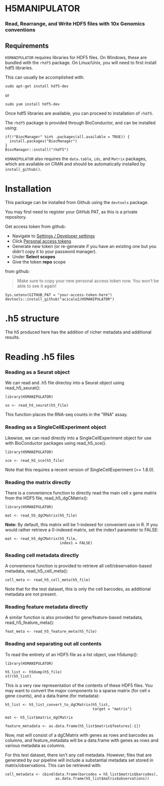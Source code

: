 # H5MANIPULATOR
### Read, Rearrange, and Write HDF5 files with 10x Genomics conventions

## Requirements

`H5MANIPULATOR` requires libraries for HDF5 files. On Windows, these are bundled with the `rhdf5` package. On Linux/Unix, you will need to first install hdf5 libraries.

This can usually be accomplished with:
```
sudo apt-get install hdf5-dev
```
or
```
sudo yum install hdf5-dev
```

Once hdf5 libraries are available, you can proceed to installation of `rhdf5`.

The `rhdf5` package is provided through BioConductor, and can be installed using:
```
if(!"BiocManager" %in% .packages(all.available = TRUE)) {
  install.packages("BiocManager")
}
BiocManager::install("rhdf5")
```

`H5MANIPULATOR` also requires the `data.table`, `ids`, and `Matrix` packages, which are available on CRAN and should be automatically installed by `install_github()`.

# Installation

This package can be installed from Github using the `devtools` package.

You may first need to register your GitHub PAT, as this is a private repository.

Get access token from github:
- Navigate to  [Settings / Developer settings](https://github.com/settings/apps)
- Click [Personal access tokens](https://github.com/settings/tokens)
- Generate new token (or re-generate if you have an existing one but you didn't copy it to your password manager).
- Under **Select scopes**
- Give the token **repo** scope

from github:
> Make sure to copy your new personal access token now. You won’t be able to see it again!

```
Sys.setenv(GITHUB_PAT = "your-access-token-here")
devtools::install_github("acicalo2/H5MANIPULATOR")
```

#  .h5 structure

The h5 produced here has the addition of richer metadata and additional results.


# Reading .h5 files



### Reading as a Seurat object

We can read and .h5 file directoy into a Seurat object using read_h5_seurat():

```
library(H5MANIPULATOR)

so <- read_h5_seurat(h5_file)
```

This function places the RNA-seq counts in the "RNA" assay.

### Reading as a SingleCellExperiment object

Likewise, we can read directly into a SingleCellExperiment object for use with BioConductor packages using read_h5_sce().

```
library(H5MANIPULATOR)

sce <- read_h5_sce(h5_file)
```

Note that this requires a recent version of SingleCellExperiment (>= 1.8.0).



### Reading the matrix directly

There is a convenience function to directly read the main cell x gene matrix from the HDF5 file, read_h5_dgCMatrix():

```
library(H5MANIPULATOR)

mat <- read_h5_dgCMatrix(h5_file)
```

**Note:** By default, this matrix will be 1-indexed for convenient use in R. If you would rather retrieve a 0-indexed matrix, set the index1 parameter to FALSE:
```
mat <- read_h5_dgCMatrix(h5_file,
                         index1 = FALSE)
```

### Reading cell metadata directly

A convenience function is provided to retrieve all cell/observation-based metadata, read_h5_cell_meta():
```
cell_meta <- read_h5_cell_meta(h5_file)
```
Note that for the test dataset, this is only the cell barcodes, as additional metadata are not present.

### Reading feature metadata directly

A similar function is also provided for gene/feature-based metadata, read_h5_feature_meta():
```
feat_meta <- read_h5_feature_meta(h5_file)
```


### Reading and separating out all contents

To read the entirety of an HDF5 file as a list object, use h5dump():
```
library(H5MANIPULATOR)

h5_list <- h5dump(h5_file)
str(h5_list)
```
This is a very raw representation of the contents of these HDF5 files. You may want to convert the major components to a sparse matrix (for cell x gene counts), and a data.frame (for metadata):
```
h5_list <- h5_list_convert_to_dgCMatrix(h5_list,
                                        target = "matrix")
                                        
mat <- h5_list$matrix_dgCMatrix

feature_metadata <- as.data.frame(h5_list$matrix$features[-1])
```
Now, mat will consist of a dgCMatrix with genes as rows and barcodes as columns, and feature_metadata will be a data.frame with genes as rows and various metadata as columns. 

For this test dataset, there isn't any cell metadata. However, files that are generated by our pipeline will include a substantial metadata set stored in matrix/observations. This can be retrieved with:
```
cell_metadata <- cbind(data.frame(barcodes = h5_list$matrix$barcodes),
                       as.data.frame(h5_list$matrix$observations))
```



